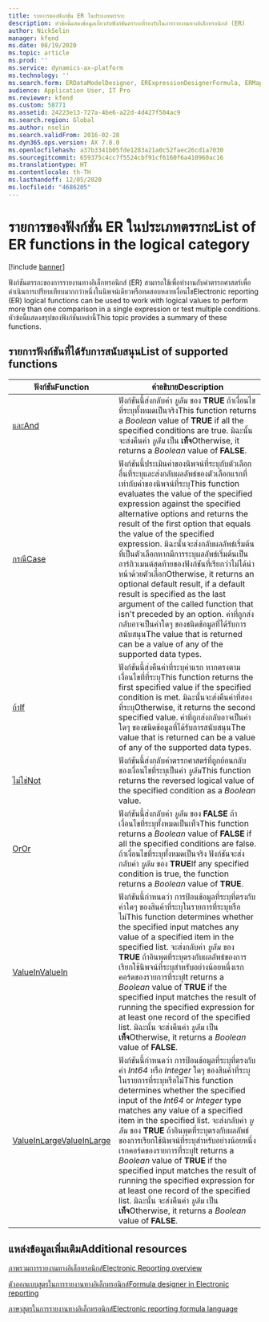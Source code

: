 ```yaml
---
title: รายการของฟังก์ชั่น ER ในประเภทตรรกะ
description: หัวข้อนี้แสดงข้อมูลเกี่ยวกับฟังก์ชันตรรกะที่รองรับในการรายงานทางอิเล็กทรอนิกส์ (ER)
author: NickSelin
manager: kfend
ms.date: 08/19/2020
ms.topic: article
ms.prod: ''
ms.service: dynamics-ax-platform
ms.technology: ''
ms.search.form: ERDataModelDesigner, ERExpressionDesignerFormula, ERMappedFormatDesigner, ERModelMappingDesigner
audience: Application User, IT Pro
ms.reviewer: kfend
ms.custom: 58771
ms.assetid: 24223e13-727a-4be6-a22d-4d427f504ac9
ms.search.region: Global
ms.author: nselin
ms.search.validFrom: 2016-02-28
ms.dyn365.ops.version: AX 7.0.0
ms.openlocfilehash: a37b3341b05fde1283a21a0c52faec26cd1a7030
ms.sourcegitcommit: 659375c4cc7f5524cbf91cf6160f6a410960ac16
ms.translationtype: HT
ms.contentlocale: th-TH
ms.lasthandoff: 12/05/2020
ms.locfileid: "4686205"
---
```

# <a name="list-of-er-functions-in-the-logical-category"></a><span data-ttu-id="4fa27-103">รายการของฟังก์ชั่น ER ในประเภทตรรกะ</span><span class="sxs-lookup"><span data-stu-id="4fa27-103">List of ER functions in the logical category</span></span>

[!include [banner](../includes/banner.md)]

<span data-ttu-id="4fa27-104">ฟังก์ชันตรรกะของการรายงานทางอิเล็กทรอนิกส์ (ER) สามารถใช้เพื่อทำงานกับค่าตรรกศาสตร์เพื่อดำเนินการเปรียบเทียบมากกว่าหนึ่งในนิพจน์เดียวหรือทดสอบหลายเงื่อนไข</span><span class="sxs-lookup"><span data-stu-id="4fa27-104">Electronic reporting (ER) logical functions can be used to work with logical values to perform more than one comparison in a single expression or test multiple conditions.</span></span> <span data-ttu-id="4fa27-105">หัวข้อนี้แสดงสรุปของฟังก์ชันเหล่านี้</span><span class="sxs-lookup"><span data-stu-id="4fa27-105">This topic provides a summary of these functions.</span></span>

## <a name="list-of-supported-functions"></a><span data-ttu-id="4fa27-106">รายการฟังก์ชันที่ได้รับการสนับสนุน</span><span class="sxs-lookup"><span data-stu-id="4fa27-106">List of supported functions</span></span>

| <span data-ttu-id="4fa27-107">ฟังก์ชัน</span><span class="sxs-lookup"><span data-stu-id="4fa27-107">Function</span></span> | <span data-ttu-id="4fa27-108">คำอธิบาย</span><span class="sxs-lookup"><span data-stu-id="4fa27-108">Description</span></span> |
|----------|-------------|
| [<span data-ttu-id="4fa27-109">และ</span><span class="sxs-lookup"><span data-stu-id="4fa27-109">And</span></span>](er-functions-logical-and.md)                       | <span data-ttu-id="4fa27-110">ฟังก์ชันนี้ส่งกลับค่า *บูลีน* ของ **TRUE** ถ้าเงื่อนไขที่ระบุทั้งหมดเป็นจริง</span><span class="sxs-lookup"><span data-stu-id="4fa27-110">This function returns a *Boolean* value of **TRUE** if all the specified conditions are true.</span></span> <span data-ttu-id="4fa27-111">มิฉะนั้น จะส่งคืนค่า *บูลีน* เป็น **เท็จ**</span><span class="sxs-lookup"><span data-stu-id="4fa27-111">Otherwise, it returns a *Boolean* value of **FALSE**.</span></span> |
| [<span data-ttu-id="4fa27-112">กรณี</span><span class="sxs-lookup"><span data-stu-id="4fa27-112">Case</span></span>](er-functions-logical-case.md)                     | <span data-ttu-id="4fa27-113">ฟังก์ชันนี้ประเมินค่าของนิพจน์ที่ระบุกับตัวเลือกอื่นที่ระบุและส่งกลับผลลัพธ์ของตัวเลือกแรกที่เท่ากับค่าของนิพจน์ที่ระบุ</span><span class="sxs-lookup"><span data-stu-id="4fa27-113">This function evaluates the value of the specified expression against the specified alternative options and returns the result of the first option that equals the value of the specified expression.</span></span> <span data-ttu-id="4fa27-114">มิฉะนั้นจะส่งกลับผลลัพธ์เริ่มต้นที่เป็นตัวเลือกหากมีการระบุผลลัพธ์เริ่มต้นเป็นอาร์กิวเมนต์สุดท้ายของฟังก์ชันที่เรียกว่าไม่ได้นำหน้าด้วยตัวเลือก</span><span class="sxs-lookup"><span data-stu-id="4fa27-114">Otherwise, it returns an optional default result, if a default result is specified as the last argument of the called function that isn't preceded by an option.</span></span> <span data-ttu-id="4fa27-115">ค่าที่ถูกส่งกลับอาจเป็นค่าใดๆ ของชนิดข้อมูลที่ได้รับการสนับสนุน</span><span class="sxs-lookup"><span data-stu-id="4fa27-115">The value that is returned can be a value of any of the supported data types.</span></span> |
| [<span data-ttu-id="4fa27-116">ถ้า</span><span class="sxs-lookup"><span data-stu-id="4fa27-116">If</span></span>](er-functions-logical-if.md)                         | <span data-ttu-id="4fa27-117">ฟังก์ชันนี้ส่งคืนค่าที่ระบุค่าแรก หากตรงตามเงื่อนไขที่ที่ระบุ</span><span class="sxs-lookup"><span data-stu-id="4fa27-117">This function returns the first specified value if the specified condition is met.</span></span> <span data-ttu-id="4fa27-118">มิฉะนั้นจะส่งคืนค่าที่สองที่ระบุ</span><span class="sxs-lookup"><span data-stu-id="4fa27-118">Otherwise, it returns the second specified value.</span></span> <span data-ttu-id="4fa27-119">ค่าที่ถูกส่งกลับอาจเป็นค่าใดๆ ของชนิดข้อมูลที่ได้รับการสนับสนุน</span><span class="sxs-lookup"><span data-stu-id="4fa27-119">The value that is returned can be a value of any of the supported data types.</span></span> |
| [<span data-ttu-id="4fa27-120">ไม่ใช่</span><span class="sxs-lookup"><span data-stu-id="4fa27-120">Not</span></span>](er-functions-logical-not.md)                       | <span data-ttu-id="4fa27-121">ฟังก์ชันนี้ส่งกลับค่าตรรกศาสตร์ที่ถูกย้อนกลับของเงื่อนไขที่ระบุเป็นค่า *บูลีน*</span><span class="sxs-lookup"><span data-stu-id="4fa27-121">This function returns the reversed logical value of the specified condition as a *Boolean* value.</span></span> |
| [<span data-ttu-id="4fa27-122">Or</span><span class="sxs-lookup"><span data-stu-id="4fa27-122">Or</span></span>](er-functions-logical-or.md)                         | <span data-ttu-id="4fa27-123">ฟังก์ชันนี้ส่งกลับค่า *บูลีน* ของ **FALSE** ถ้าเงื่อนไขที่ระบุทั้งหมดเป็นเท็จ</span><span class="sxs-lookup"><span data-stu-id="4fa27-123">This function returns a *Boolean* value of **FALSE** if all the specified conditions are false.</span></span> <span data-ttu-id="4fa27-124">ถ้าเงื่อนไขที่ระบุทั้งหมดเป็นจริง ฟังก์ชันจะส่งกลับค่า *บูลีน* ของ **TRUE**</span><span class="sxs-lookup"><span data-stu-id="4fa27-124">If any specified condition is true, the function returns a *Boolean* value of **TRUE**.</span></span> |
| [<span data-ttu-id="4fa27-125">ValueIn</span><span class="sxs-lookup"><span data-stu-id="4fa27-125">ValueIn</span></span>](er-functions-logical-valuein.md)               | <span data-ttu-id="4fa27-126">ฟังก์ชันนี้กำหนดว่า การป้อนข้อมูลที่ระบุที่ตรงกับค่าใดๆ ของสินค้าที่ระบุในรายการที่ระบุหรือไม่</span><span class="sxs-lookup"><span data-stu-id="4fa27-126">This function determines whether the specified input matches any value of a specified item in the specified list.</span></span> <span data-ttu-id="4fa27-127">จะส่งกลับค่า *บูลีน* ของ **TRUE** ถ้าอินพุตที่ระบุตรงกับผลลัพธ์ของการเรียกใช้นิพจน์ที่ระบุสำหรับอย่างน้อยหนึ่งเรกคอร์ดของรายการที่ระบุ</span><span class="sxs-lookup"><span data-stu-id="4fa27-127">It returns a *Boolean* value of **TRUE** if the specified input matches the result of running the specified expression for at least one record of the specified list.</span></span> <span data-ttu-id="4fa27-128">มิฉะนั้น จะส่งคืนค่า *บูลีน* เป็น **เท็จ**</span><span class="sxs-lookup"><span data-stu-id="4fa27-128">Otherwise, it returns a *Boolean* value of **FALSE**.</span></span> |
| [<span data-ttu-id="4fa27-129">ValueInLarge</span><span class="sxs-lookup"><span data-stu-id="4fa27-129">ValueInLarge</span></span>](er-functions-logical-valueinlarge.md)     | <span data-ttu-id="4fa27-130">ฟังก์ชันนี้กำหนดว่า การป้อนข้อมูลที่ระบุที่ตรงกับค่า *Int64* หรือ *Integer* ใดๆ ของสินค้าที่ระบุในรายการที่ระบุหรือไม่</span><span class="sxs-lookup"><span data-stu-id="4fa27-130">This function determines whether the specified input of the *Int64* or *Integer* type matches any value of a specified item in the specified list.</span></span> <span data-ttu-id="4fa27-131">จะส่งกลับค่า *บูลีน* ของ **TRUE** ถ้าอินพุตที่ระบุตรงกับผลลัพธ์ของการเรียกใช้นิพจน์ที่ระบุสำหรับอย่างน้อยหนึ่งเรกคอร์ดของรายการที่ระบุ</span><span class="sxs-lookup"><span data-stu-id="4fa27-131">It returns a *Boolean* value of **TRUE** if the specified input matches the result of running the specified expression for at least one record of the specified list.</span></span> <span data-ttu-id="4fa27-132">มิฉะนั้น จะส่งคืนค่า *บูลีน* เป็น **เท็จ**</span><span class="sxs-lookup"><span data-stu-id="4fa27-132">Otherwise, it returns a *Boolean* value of **FALSE**.</span></span> |


## <a name="additional-resources"></a><span data-ttu-id="4fa27-133">แหล่งข้อมูลเพิ่มเติม</span><span class="sxs-lookup"><span data-stu-id="4fa27-133">Additional resources</span></span>

[<span data-ttu-id="4fa27-134">ภาพรวมการรายงานทางอิเล็กทรอนิกส์</span><span class="sxs-lookup"><span data-stu-id="4fa27-134">Electronic Reporting overview</span></span>](general-electronic-reporting.md)

[<span data-ttu-id="4fa27-135">ตัวออกแบบสูตรในการรายงานทางอิเล็กทรอนิกส์</span><span class="sxs-lookup"><span data-stu-id="4fa27-135">Formula designer in Electronic reporting</span></span>](general-electronic-reporting-formula-designer.md)

[<span data-ttu-id="4fa27-136">ภาษาสูตรในการรายงานทางอิเล็กทรอนิกส์</span><span class="sxs-lookup"><span data-stu-id="4fa27-136">Electronic reporting formula language</span></span>](er-formula-language.md)
